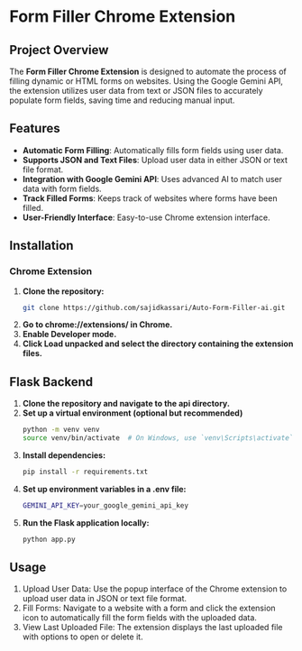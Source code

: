 # Form Filler Chrome Extension

## Project Overview

The **Form Filler Chrome Extension** is designed to automate the process of filling dynamic or HTML forms on websites. Using the Google Gemini API, the extension utilizes user data from text or JSON files to accurately populate form fields, saving time and reducing manual input.

## Features

- **Automatic Form Filling**: Automatically fills form fields using user data.
- **Supports JSON and Text Files**: Upload user data in either JSON or text file format.
- **Integration with Google Gemini API**: Uses advanced AI to match user data with form fields.
- **Track Filled Forms**: Keeps track of websites where forms have been filled.
- **User-Friendly Interface**: Easy-to-use Chrome extension interface.

## Installation

### Chrome Extension

1. **Clone the repository:**
   ```bash
   git clone https://github.com/sajidkassari/Auto-Form-Filler-ai.git

2. **Go to chrome://extensions/ in Chrome.**
3. **Enable Developer mode.**
4. **Click Load unpacked and select the directory containing the extension files.**

## Flask Backend
1. **Clone the repository and navigate to the api directory.**
2. **Set up a virtual environment (optional but recommended)**
      ```bash
      python -m venv venv
      source venv/bin/activate  # On Windows, use `venv\Scripts\activate`
3. **Install dependencies:**
      ```bash
      pip install -r requirements.txt
4. **Set up environment variables in a .env file:**
      ```bash
      GEMINI_API_KEY=your_google_gemini_api_key
5. **Run the Flask application locally:**
      ```bash
      python app.py

## Usage
1. Upload User Data:
   Use the popup interface of the Chrome extension to upload user data in JSON or text file format.
2. Fill Forms:
   Navigate to a website with a form and click the extension icon to automatically fill the form fields with the uploaded data.
3. View Last Uploaded File:
   The extension displays the last uploaded file with options to open or delete it.
